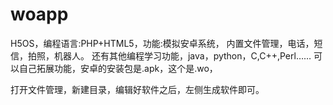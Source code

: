 # woapp

H5OS，编程语言:PHP+HTML5，功能:模拟安卓系统，
内置文件管理，电话，短信，拍照，机器人。
还有其他编程学习功能，java，python，C,C++,Perl……
可以自己拓展功能，安卓的安装包是.apk，这个是.wo，

打开文件管理，新建目录，编辑好软件之后，左侧生成软件即可。
